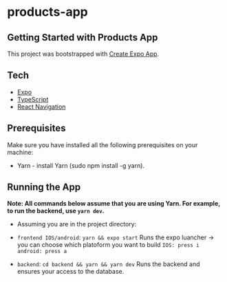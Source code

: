 # products-app

## Getting Started with Products App
This project was bootstrapped with [Create Expo App](https://docs.expo.dev/).

## Tech

* [Expo](https://docs.expo.dev/)
* [TypeScript](https://www.typescriptlang.org/)
* [React Navigation](https://reactnavigation.org/)

## Prerequisites
Make sure you have installed all the following prerequisites on your machine:

- Yarn - install Yarn (sudo npm install -g yarn).

## Running the App

**Note: All commands below assume that you are using Yarn. For example, to run the backend, use `yarn dev`.**

* Assuming you are in the project directory:

- `frontend IOS/android`: `yarn && expo start`
  Runs the expo luancher -> you can choose which platoform you want to build `IOS: press i` `android: press a`

- `backend`: `cd backend && yarn && yarn dev`
  Runs the backend and ensures your access to the database.



